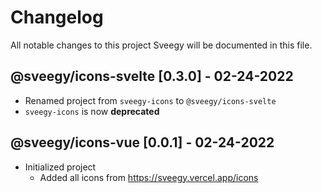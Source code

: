 # Changelog

All notable changes to this project Sveegy will be documented in this file.

## @sveegy/icons-svelte [0.3.0] - 02-24-2022

- Renamed project from `sveegy-icons` to `@sveegy/icons-svelte`
- `sveegy-icons` is now **deprecated**

## @sveegy/icons-vue [0.0.1] - 02-24-2022

- Initialized project
  - Added all icons from https://sveegy.vercel.app/icons
